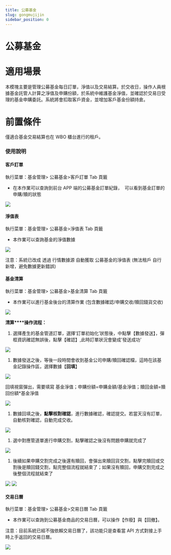 ```yaml
---
title: 公募基金
slug: gongmujijin
sidebar_position: 0
---
```



# 公募基金

# 適用場景

本模塊主要是管理公募基金每日訂單，淨值以及交易結算。於交收日，操作人員根據基金託管人計算之淨值及申購份額，於系統中維護基金淨值，並確認於交易日受理的基金申購委託。系統將會扣取客戶資金，並增加客戶基金份額持倉。

# 前置條件

僅適合基金交易結算也在 WBO 櫃台進行的租戶。

### 使用說明

#### 客戶訂單

執行菜單：基金管理&gt; 公募基金&gt;客戶訂單 Tab 頁籤

- 在本作業可以查詢到前台 APP 端的公募基金訂單紀錄，  可以看到基金訂單的申購/贖的狀態

<img src="/assets/MMrpbLsIboM1w8x9UovclZIUnje.png"/>

#### 淨值表

執行菜單：基金管理&gt; 公募基金&gt;淨值表 Tab 頁籤

- 本作業可以查詢基金的淨值數據

<img src="/assets/Eg8abABWOoqFUQxDwqbcMIW0nNg.png"/>

注意：系統已改成 透過 行情數據源 自動獲取 公募基金的淨值表 (無法租戶 自行新增，避免數據更新錯誤)

#### 基金清算

執行菜單：基金管理&gt; 公募基金&gt;基金清算 Tab 頁籤

- 本作業可以進行基金後台的清算作業 (包含數據確認/申購交收/贖回錢貨交收)

<img src="/assets/XDujb8DY4ou5RgxGQ0AcxbJJnmf.png"/>

**清算****操作流程：**

1. 選擇產生的基金管道訂單，選擇‘訂單初始化’狀態後，中點擊【數據發送】，彈框資訊確認無誤後，點擊【確認】,此時訂單狀況會變成'發送成功'

<img src="/assets/FnOpbGgsZo8u0XxA3CgccIgenOg.png"/>

1. 數據發送之後，等後一段時間會收到基金公司申購/贖回確認檔，這時在該基金記錄操作區，選擇數據【**回填**】

<img src="/assets/BTsibSl3GocgBixDu4fcQyqknQg.png"/>

回填視窗彈出，需要填寫 基金淨值；申購份額=申購金額/基金淨值；贖回金額=贖回份額*基金淨值

<img src="/assets/XZh1bTDlioljIRxue9OcEZvQn6d.png"/>

1. 數據回填之後，**點擊核對確認**，進行數據確認，確認提交。若當天沒有訂單，自動核對確認，自動完成交收。

<img src="/assets/DhuabdgfDo8uBrx9yCBctCfSnnh.png"/>

1. 選中對應管道單進行申購交割，點擊確認之後沒有問題申購就完成了

<img src="/assets/OYMabkb5soV1gRxp3bCcXiginkd.png"/>

1. 後續如果申購交割完成之後還有贖回，會彈出來贖回貨交割，點擊完贖回或交割後是贖回錢交割，點完整個流程就結束了；如果沒有贖回，申購交割完成之後整個流程就結束了

<img src="/assets/Bu7YbvYk5oXrOXxnMzvcxcFfnYc.png"/>

<img src="/assets/Gk8pbplskoFnk6xpKPIcJE65nAe.png"/>

#### 交易日曆

執行菜單：基金管理&gt; 公募基金&gt;交易日曆 Tab 頁籤

- 本作業可以查詢到公募基金商品的交易日曆，可以操作【作廢】與【回撤】。

注意：目前系統已經不強依賴交易日曆了，該功能只是查看當 API 方式對接上手時上手返回的交易日曆。

<img src="/assets/TfjUbUEhQoBUUxxssuSceoK7nMh.png"/>

